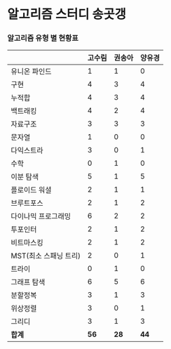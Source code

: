 # 알고리즘 스터디 송곳갱 

### 알고리즘 유형 별 현황표 

|                | 고수림    | 권송아    | 양유경    |
|:---------------|:-------|:-------|:-------|
| 유니온 파인드        | 1      | 1      | 0      |
| 구현             | 4      | 3      | 4      |
| 누적합            | 4      | 3      | 4      |
| 백트래킹           | 4      | 2      | 4      |
| 자료구조           | 3      | 3      | 3      |
| 문자열            | 1      | 0      | 0      |
| 다익스트라          | 3      | 0      | 1      |
| 수학             | 0      | 1      | 0      |
| 이분 탐색          | 5      | 1      | 5      |
| 플로이드 워셜        | 2      | 1      | 1      |
| 브루트포스          | 2      | 1      | 2      |
| 다이나믹 프로그래밍     | 6      | 2      | 2      |
| 투포인터           | 2      | 1      | 2      |
| 비트마스킹          | 2      | 1      | 2      |
| MST(최소 스패닝 트리) | 2      | 0      | 1      |
| 트라이            | 0      | 1      | 0      |
| 그래프 탐색         | 6      | 5      | 6      |
| 분할정복           | 3      | 1      | 3      |
| 위상정렬           | 3      | 0      | 1      |
| 그리디            | 3      | 1      | 3      |
| **합계**         | **56** | **28** | **44** |